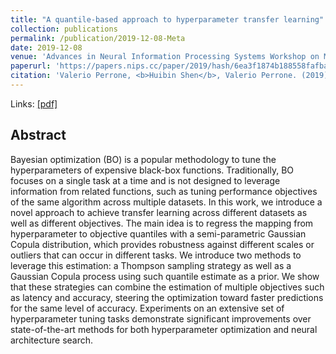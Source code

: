 ```yaml
---
title: "A quantile-based approach to hyperparameter transfer learning"
collection: publications
permalink: /publication/2019-12-08-Meta
date: 2019-12-08
venue: 'Advances in Neural Information Processing Systems Workshop on Meta-Learning'
paperurl: 'https://papers.nips.cc/paper/2019/hash/6ea3f1874b188558fafbab78e8c3a968-Abstract.html'
citation: 'Valerio Perrone, <b>Huibin Shen</b>, Valerio Perrone. (2019). &quot;A quantile-based approach to hyperparameter transfer learning&quot; <i>Advances in Neural Information Processing Systems Workshop on Meta-Learning</i>'
---
```



Links: [[pdf]](http://proceedings.mlr.press/v119/salinas20a/salinas20a.pdf)


## Abstract

Bayesian optimization (BO) is a popular methodology to tune the hyperparameters of expensive black-box functions. Traditionally, BO focuses on a single task at a time and is not designed to leverage information from related functions, such as tuning performance objectives of the same algorithm across multiple datasets. In this work, we introduce a novel approach to achieve transfer learning across different datasets as well as different objectives. The main idea is to regress the mapping from hyperparameter to objective quantiles with a semi-parametric Gaussian Copula distribution, which provides robustness against different scales or outliers that can occur in different tasks. We introduce two methods to leverage this estimation: a Thompson sampling strategy as well as a Gaussian Copula process using such quantile estimate as a prior. We show that these strategies can combine the estimation of multiple objectives such as latency and accuracy, steering the optimization toward faster predictions for the same level of accuracy. Experiments on an extensive set of hyperparameter tuning tasks demonstrate significant improvements over state-of-the-art methods for both hyperparameter optimization and neural architecture search.
